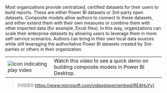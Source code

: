 Most organizations provide centralized, certified datasets for their users to build reports. These are either Power BI datasets or 3rd-party open datasets. Composite models allow authors to connect to these datasets, and either extend them with their own measures or combine them with other imported data (for example, Excel files). In this way, organizations can scale their enterprise datasets by allowing users to leverage them in more self-service scenarios. Authors can bring in their own local data sources while still leveraging the authoritative Power BI datasets created by 3rd-parties or others in their organization.

|||
| :--- | :--- |
| ![Icon indicating play video](../media/video_icon.png)| Watch this video to see a quick demo on building composite models in Power BI Desktop.|

>[!VIDEO https://www.microsoft.com/videoplayer/embed/RE4HuYy]

